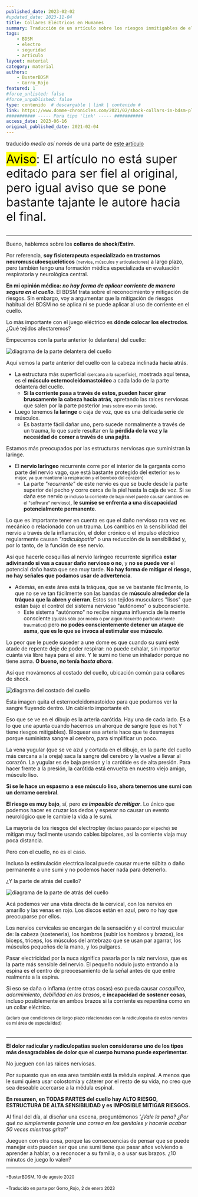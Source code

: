 ```yaml
---
published_date: 2023-02-02
#updated_date: 2023-11-04
title: Collares Eléctricos en Humanes
summary: Traducción de un artículo sobre los riesgos inmitigables de electrocutar el cuello.
tags:
    - BDSM
    - electro
    - seguridad
    - articulo
layout: material
category: material
authors:
    - BusterBDSM
    - Gorro_Rojo
featured: 1
#force_unlisted: false
#force_unpublished: false
type: contenido  # descargable | link | contenido #
link: https://www.domme-chronicles.com/2021/02/shock-collars-in-bdsm-play-are-they-safe
########### ----- Para tipo 'link' ----- ###########
access_date: 2023-06-16
original_published_date: 2021-02-04
---
```

<script>
    import frente from '$lib/posts/media/collares-electricos/1.png'
    import costado from '$lib/posts/media/collares-electricos/2.png'
    import atras from '$lib/posts/media/collares-electricos/3.png'
</script>

traducido *medio así nomás* de una parte de [este artículo](https://www.domme-chronicles.com/2021-02/shock-collars-in-bdsm-play-are-they-safe)

<small style="font-size: 2rem;"><mark>Aviso</mark>: El artículo no está super editado para ser fiel al original, pero igual aviso que se pone bastante tajante le autore hacia el final.</small>
<br/>
<br/>


---
Bueno, hablemos sobre los **collares de shock/Estim**.

Por referencia, **soy fisioterapeuta especializado en trastornos neuromusculoesqueléticos** <small>(nervios, músculos y articulaciones)</small> a largo plazo, pero también tengo una formación médica especializada en evaluación respiratoria y neurológica central.

**En mi opinión médica: _no hay forma de aplicar corriente de manera segura en el cuello_**. El BDSM trata sobre el reconocimiento y mitigación de riesgos. Sin embargo, voy a argumentar que la mitigación de riesgos habitual del BDSM no se aplica ni se puede aplicar al uso de corriente en el cuello.

Lo más importante con el juego eléctrico es **dónde colocar los electrodos**. ¿Qué tejidos afectaremos?

Empecemos con la parte anterior (o delantera) del cuello:

![diagrama de la parte delantera del cuello]({frente})


Aquí vemos la parte anterior del cuello con la cabeza inclinada hacia atrás. 

- La estructura más superficial <small>(cercana a la superficie)</small>, mostrada aquí tensa, es el **músculo esternocleidomastoideo** a cada lado de la parte delantera del cuello.
  - **Si la corriente pasa a través de estos, pueden hacer girar bruscamente la cabeza hacia atrás**, apretando las raíces nerviosas que salen por la parte posterior <small>(más sobre eso más tarde)</small>. 
- Luego tenemos **la laringe** o caja de voz, que es una delicada serie de músculos.
  - Es bastante fácil dañar uno, pero sucede normalmente a través de un trauma, lo que suele resultar en la **pérdida de la voz y la necesidad de comer a través de una pajita**.

Estamos más preocupados por las estructuras nerviosas que suministran la laringe. 

- El **nervio laríngeo** recurrente corre por el interior de la garganta como parte del nervio vago, que está bastante protegido del exterior <small>(es lo mejor, ya que mantiene la respiración y el bombeo del corazón)</small>
  - La parte *"recurrente"* de este nervio es que se bucle desde la parte superior del pecho y corre cerca de la piel hasta la caja de voz. Si se daña ese nervio <small>(e incluso la corriente de bajo nivel puede causar cambios en el "software" nervioso)</small>, **le sumise se enfrenta a una discapacidad potencialmente permanente**.

Lo que es importante tener en cuenta es que el daño nervioso rara vez es mecánico o relacionado con un trauma. Los cambios en la sensibilidad del nervio a través de la inflamación, el dolor crónico o el impulso eléctrico regularmente causan *"radiculopatía"* o una reducción de la sensibilidad y, por lo tanto, de la función de ese nervio.

Así que hacerle cosquillas al nervio laríngeo recurrente significa **estar adivinando si vas a causar daño nervioso o no**, y **no se puede ver** el potencial daño hasta que sea muy tarde. **No hay forma de mitigar el riesgo, no hay señales que podamos usar de advertencia**.

- Además, en este área está la tráquea, que se ve bastante fácilmente, lo que no se ve tan fácilmente son las bandas de **músculo alrededor de la tráquea que la abren y cierran**. Estos son tejidos musculares "lisos" que están bajo el control del sistema nervioso "autónomo" o subconsciente.
  - Este sistema "autónomo" no recibe ninguna influencia de la mente consciente <small>(quizás sólo por miedo o por algún recuerdo particularmente traumático)</small> pero **no podés conscientemente detener un ataque de asma, que es lo que se invoca al estimular ese músculo**.

Lo peor que le puede suceder a une dome es que cuando su sumi esté atade de repente deje de poder respirar: no puede exhalar, sin importar cuánta vía libre haya para el aire. Y le sumi no tiene un inhalador porque no tiene asma. **O bueno, no tenía _hasta ahora_**.

Así que movámonos al costado del cuello, ubicación común para collares de shock.

![diagrama del costado del cuello]({costado})

Esta imagen quita el esternocleidomastoideo para que podamos ver la sangre fluyendo dentro. Un cablerío importante eh.

Eso que se ve en el dibujo es la arteria carótida. Hay una de cada lado. Es a lo que une apunta cuando hacemos un ahorque de sangre (que es hot Y tiene riesgos mitigables). Bloquear esa arteria hace que te desmayes porque suministra sangre al cerebro, para simplificar un poco.

La vena yugular (que se ve azul y cortada en el dibujo, en la parte del cuello más cercana a la oreja) saca la sangre del cerebro y la vuelve a llevar al corazón. La yugular es de baja presion y la carótide es de alta presión. Para hacer frente a la presión, la carótida está envuelta en nuestro viejo amigo, músculo liso.

**Si se le hace un espasmo a ese músculo liso, ahora tenemos une sumi con un derrame cerebral**. 

**El riesgo es muy bajo**, sí, pero **_es imposible de mitigar_**. Lo único que podemos hacer es cruzar los dedos y esperar no causar un evento neurológico que le cambie la vida a le sumi.

La mayoría de los riesgos del electroplay <small>(incluso pasando por el pecho)</small> se mitigan muy facilmente usando cables bipolares, así la corriente viaja muy poca distancia.

Pero con el cuello, no es el caso.

Incluso la estimulación electrica local puede causar muerte súbita o daño permanente a une sumi y no podemos hacer nada para detenerlo.

¿Y la parte de atrás del cuello?

![diagrama de la parte de atrás del cuello]({atras})

Acá podemos ver una vista directa de la cervical, con los nervios en amarillo y las venas en rojo. Los discos están en azul, pero no hay que preocuparse por ellos.

Los nervios cervicales se encargan de la sensación y el control muscular de: la cabeza (sostenerla), los hombros (subir los hombros y brazos), los biceps, triceps, los músculos del antebrazo que se usan par agarrar, los músculos pequeños de la mano, y los pulgares.
  
Pasar electricidad por la nuca significa pasarla por la raiz nerviosa, que es la parte más sensible del nervio. El pequeño nódulo justo entrando a la espina es el centro de preocesamiento de la señal antes de que entre realmente a la espina.

Si eso se daña o inflama (entre otras cosas) eso pueda causar _cosquilleo_, _adormimiento_, _debilidad en los brasos_, e **incapacidad de sostener cosas**, incluso posiblemente en ambos brazos si la corriente es repentina como en un collar eléctrico.

<small>(aclaro que condiciones de largo plazo relacionadas con la radiculopatía de estos nervios es mi área de especialidad)</small>
<br/>
<br/>

---

**El dolor radicular y radiculopatías suelen considerarse uno de los tipos más desagradables de dolor que el cuerpo humano puede experimentar.**

No jueguen con las raices nerviosas.

Por supuesto que en esa area también está la médula espinal. A menos que le sumi quiera usar colostomía y cáterer por el resto de su vida, no creo que sea deseable acercarse a la médula espinal.

**En resumen, en TODAS PARTES del cuello hay ALTO RIESGO, ESTRUCTURA DE ALTA SENSIBILIDAD y es IMPOSIBLE MITIGAR RIESGOS.**

Al final del día, al diseñar una escena, preguntémonos *'¿Vale la pena? ¿Por qué no simplemente ponerle una correa en los genitales y hacerle acabar 50 veces mientras grita?'*

Jueguen con otra cosa, porque las consecuencias de pensar que se puede manejar esto pueden ser que une sumi tiene que pasar años volviendo a aprender a hablar, o a reconocer a su familia, o a usar sus brazos. ¿10 minutos de juego lo valen?

---

-<small>BusterBDSM, 10 de agosto 2020</small>

-<small>Traducido en parte por Gorro_Rojo, 2 de enero 2023</small>